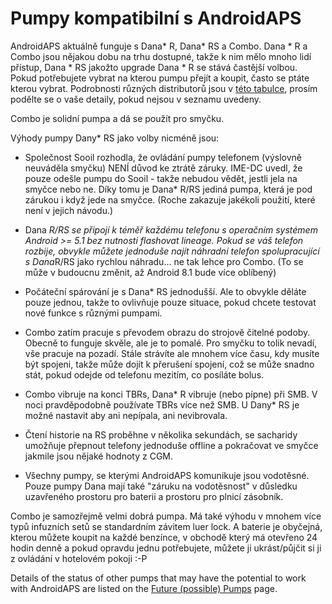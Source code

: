 # Pumpy kompatibilní s AndroidAPS

AndroidAPS aktuálně funguje s Dana* R, Dana* RS a Combo. Dana * R a Combo jsou nějakou dobu na trhu dostupné, takže k nim mělo mnoho lidí přístup, Dana * RS jakožto upgrade Dana * R se stává častější volbou. Pokud potřebujete vybrat na kterou pumpu přejít a koupit, často se ptáte kterou vybrat. Podrobnosti různých distributorů jsou v [této tabulce](https://drive.google.com/open?id=1CRfmmjA-0h_9nkRViP3J9FyflT9eu-a8HeMrhrKzKz0), prosím podělte se o vaše detaily, pokud nejsou v seznamu uvedeny.

Combo je solidní pumpa a dá se použít pro smyčku.

Výhody pumpy Dany* RS jako volby nicméně jsou:

* Společnost Sooil rozhodla, že ovládání pumpy telefonem (výslovně neuváděla smyčku) NENÍ důvod ke ztrátě záruky. IME-DC uvedl, že pouze odešle pumpu do Sooil - takže nebudou vědět, jestli jela na smyčce nebo ne. Díky tomu je Dana* R/RS jediná pumpa, která je pod zárukou i když jede na smyčce. (Roche zakazuje jakékoli použití, které není v jejich návodu.)

* Dana *R/RS se připojí k téměř každému telefonu s operačním systémem Android >= 5.1 bez nutnosti flashovat lineage. Pokud se váš telefon rozbije, obvykle můžete jednoduše najít náhradní telefon spolupracující s Dana*R/RS jako rychlou náhradu... ne tak lehce pro Combo. (To se může v budoucnu změnit, až Android 8.1 bude více oblíbený)

* Počáteční spárování je s Dana* RS jednodušší. Ale to obvykle děláte pouze jednou, takže to ovlivňuje pouze situace, pokud chcete testovat nové funkce s různými pumpami.

* Combo zatím pracuje s převodem obrazu do strojově čitelné podoby. Obecně to funguje skvěle, ale je to pomalé. Pro smyčku to tolik nevadí, vše pracuje na pozadí. Stále strávíte ale mnohem více času, kdy musíte být spojeni, takže může dojít k přerušení spojení, což se může snadno stát, pokud odejde od telefonu mezitím, co posíláte bolus.

* Combo vibruje na konci TBRs, Dana* R vibruje (nebo pípne) při SMB. V noci pravděpodobně používate TBRs více než SMB. U Dany* RS je možné nastavit aby ani nepípala, ani nevibrovala.

* Čtení historie na RS proběhne v několika sekundách, se sacharidy umožňuje přepnout telefony jednoduše offline a pokračovat ve smyčce jakmile jsou nějaké hodnoty z CGM.

* Všechny pumpy, se kterými AndroidAPS komunikuje jsou vodotěsné. Pouze pumpy Dana mají také "záruku na vodotěsnost" v důsledku uzavřeného prostoru pro baterii a prostoru pro plnicí zásobník.

Combo je samozřejmě velmi dobrá pumpa. Má také výhodu v mnohem více typů infuzních setů se standardním závitem luer lock. A baterie je obyčejná, kterou můžete koupit na každé benzínce, v obchodě který má otevřeno 24 hodin denně a pokud opravdu jednu potřebujete, můžete ji ukrást/půjčit si ji z ovládání v hotelovém pokoji :-P

Details of the status of other pumps that may have the potential to work with AndroidAPS are listed on the [Future (possible) Pumps](Future-possible-Pump-Drivers.md) page.